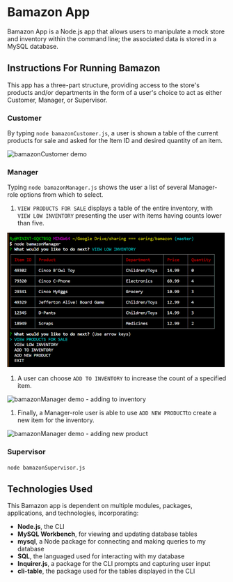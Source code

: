 # Bamazon App

Bamazon App is a Node.js app that allows users to manipulate a mock store and inventory within the command line; the associated data is stored in a MySQL database.
<br>

## Instructions For Running Bamazon

This app has a three-part structure, providing access to the store's products and/or departments in the form of a user's choice to act as either Customer, Manager, or Supervisor.
<br>

### Customer

By typing `node bamazonCustomer.js`, a user is shown a table of the current products for sale and asked for the Item ID and desired quantity of an item.

![bamazonCustomer demo](https://media.giphy.com/media/h86dVWLuRWDb4oNO4l/giphy.gif)
<br>

### Manager

Typing `node bamazonManager.js` shows the user a list of several Manager-role options from which to select.

1. `VIEW PRODUCTS FOR SALE` displays a table of the entire inventory, with `VIEW LOW INVENTORY` presenting the user with items having counts lower than five.

<img src="/bamazonMv.png" width="500" />

1. A user can choose `ADD TO INVENTORY` to increase the count of a specified item.

![bamazonManager demo - adding to inventory](https://media.giphy.com/media/LSjPV6RxN9wle7GAaB/giphy.gif)
<br>

1. Finally, a Manager-role user is able to use `ADD NEW PRODUCT`to create a new item for the inventory.

![bamazonManager demo - adding new product](https://media.giphy.com/media/hXI8nfLoIHzpQAoaDr/giphy.gif)
<br>

### Supervisor

`node bamazonSupervisor.js`
<br>

## Technologies Used

This Bamazon app is dependent on multiple modules, packages, applications, and technologies, incorporating:

* **Node.js**, the CLI
* **MySQL Workbench**, for viewing and updating database tables
* **mysql**, a Node package for connecting and making queries to my database
* **SQL**, the languaged used for interacting with my database
* **Inquirer.js**, a package for the CLI prompts and capturing user input
* **cli-table**, the package used for the tables displayed in the CLI
